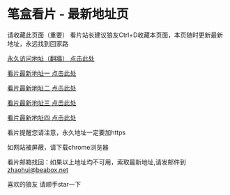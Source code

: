 # 笔盒看片 - 最新地址页

请收藏此页面（重要）
看片站长建议狼友Ctrl+D收藏本页面，本页随时更新最新地址，永远找到回家路

[永久访问地址（翻牆） 点击此处](https://beabox.net/)

[看片最新地址一 点击此处](https://bhc2e9x8u6i3.shop)

[看片最新地址二 点击此处](https://bht1j1j4l8b5.shop)

[看片最新地址三 点击此处](https://bhg8n5j2s7b5.shop)

[看片最新地址四 点击此处](https://bhe6j6k9o5k0.shop)

看片提醒您请注意，永久地址一定要加https

如网站被屏蔽，请下载chrome浏览器

看片邮箱找回：如果以上地址均不可用，索取最新地址,请发邮件到 zhaohui@beabox.net

喜欢的狼友 请顺手star一下